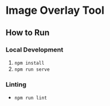 # Image Overlay Tool

## How to Run

### Local Development
1. `npm install`
2. `npm run serve`

### Linting
- `npm run lint`